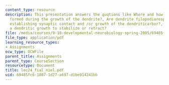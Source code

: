 ```yaml
---
content_type: resource
description: This presentation answers the quqtions like Where and how are synapses
  formed during the growth of the dendrite?, Are dendrite filopodiaresponsible for
  establishing synaptic contact and /or growth of the dendriticarbor?, and what causes
  a dendritic growth to stabilize or retract?
file: /media/courses/9-18-developmental-neurobiology-spring-2005/69485fc618071d27a697d1be914241bb_lec24_fial_niel.pdf
file_type: application/pdf
learning_resource_types:
- Assignments
ocw_type: OCWFile
parent_title: Assignments
parent_type: CourseSection
resourcetype: Document
title: lec24_fial_niel.pdf
uid: 69485fc6-1807-1d27-a697-d1be914241bb
---
```


